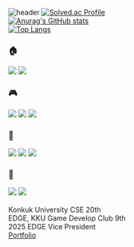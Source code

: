 ![header](https://capsule-render.vercel.app/api?type=Waving&height=200&text=i3amero&fontColor=d5e6f5&color=timeGradient&animation=fadeIn)
[![Solved.ac Profile](http://mazassumnida.wtf/api/v2/generate_badge?boj=sksmswkd)](https://solved.ac/sksmswkd/)
<br>
[![Anurag's GitHub stats](https://github-readme-stats.vercel.app/api?username=i3amero&theme=cobalt)](https://github.com/anuraghazra/github-readme-stats)
<br>
﻿[![Top Langs](https://github-readme-stats.vercel.app/api/top-langs/?username=i3amero&langs_count=10&layout=compact&theme=dark)](https://github.com/i3amero)﻿
### 🏠
<a href="https://manher.tistory.com/?page=1" target="_blank"><img src="https://img.shields.io/badge/Tistory-C63232?style=for-the-badge&logo=Tistory&logoColor=000000"/></a>
<a href="https://www.instagram.com/wise_brilliant_" target="_blank"><img src="https://img.shields.io/badge/Instagram-EC6F67?style=for-the-badge&logo=Instagram&logoColor=000000"/></a>
<br>
### 🎮
<a href="" target="_blank"><img src="https://img.shields.io/badge/Unity-828BA4?style=for-the-badge&logo=Unity&logoColor=000000"/></a>
<a href="" target="_blank"><img src="https://img.shields.io/badge/Ren'Py-BB0000?style=for-the-badge&logo=Ren'py&logoColor=000000"/></a>
<a href="" target="_blank"><img src="https://img.shields.io/badge/Godot-000000?style=for-the-badge&logo=godotengine&logoColor=478CBF"/></a>
### 🔨
<a href="" target="_blank"><img src="https://img.shields.io/badge/C++-5DA29C?style=for-the-badge&logo=cplusplus&logoColor=00599C"/></a>
<a href="" target="_blank"><img src="https://img.shields.io/badge/Blender-000000?style=for-the-badge&logo=Blender&logoColor=E87D0D"/></a>
<a href="" target="_blank"><img src="https://img.shields.io/badge/Python-E1A81B?style=for-the-badge&logo=Python&logoColor=3776AB"/></a>
### 💬
<a href="" target="_blank"><img src="https://img.shields.io/badge/Notion-F7A81B?style=for-the-badge&logo=Notion&logoColor=000000"/></a>
<a href="" target="_blank"><img src="https://img.shields.io/badge/VS Code-007ACC?style=for-the-badge&logo=visualstudiocode&logoColor=FFFFFF"/></a>
<br>
<br>Konkuk University CSE 20th<br>
EDGE, KKU Game Develop Club 9th<br>
2025 EDGE Vice President<br>
<a href="https://joyous-bathroom-ec6.notion.site/9fccc3ee849745b8a75d18f3ec88a513">Portfolio</a>
